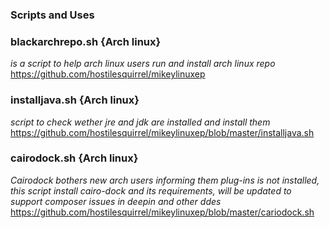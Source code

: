 ### Scripts and Uses

### blackarchrepo.sh {Arch linux}
<i>is a script to help arch linux users run and install arch linux repo</i>
https://github.com/hostilesquirrel/mikeylinuxep
### installjava.sh  {Arch linux}
<i> script to check wether jre and jdk are installed and install them </i>
https://github.com/hostilesquirrel/mikeylinuxep/blob/master/installjava.sh
### cairodock.sh    {Arch linux}
<i> Cairodock bothers new arch users informing them plug-ins is not installed, this script install cairo-dock and its requirements, will be updated to support composer issues in deepin and other ddes</i>
https://github.com/hostilesquirrel/mikeylinuxep/blob/master/cariodock.sh
